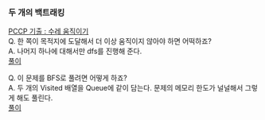 ### 두 개의 백트래킹

[PCCP 기출 : 수레 움직이기](https://school.programmers.co.kr/learn/courses/30/lessons/250134)  
Q. 한 쪽이 목적지에 도달해서 더 이상 움직이지 않아야 하면 어떡하죠?  
A. 나머지 하나에 대해서만 dfs를 진행해 준다.  
[풀이](https://driveitlikeyoustoleitt.tistory.com/entry/%ED%94%84%EB%A1%9C%EA%B7%B8%EB%9E%98%EB%A8%B8%EC%8A%A4-PCCP-%EA%B8%B0%EC%B6%9C%EB%AC%B8%EC%A0%9C-4%EB%B2%88-%EC%88%98%EB%A0%88-%EC%9B%80%EC%A7%81%EC%9D%B4%EA%B8%B0?category=1155483)
  
Q. 이 문제를 BFS로 풀려면 어떻게 하죠?  
A. 두 개의 Visited 배열을 Queue에 같이 담는다. 문제의 메모리 한도가 널널해서 그렇게 해도 풀린다.  
[풀이](https://rladuddms.tistory.com/m/463)  
